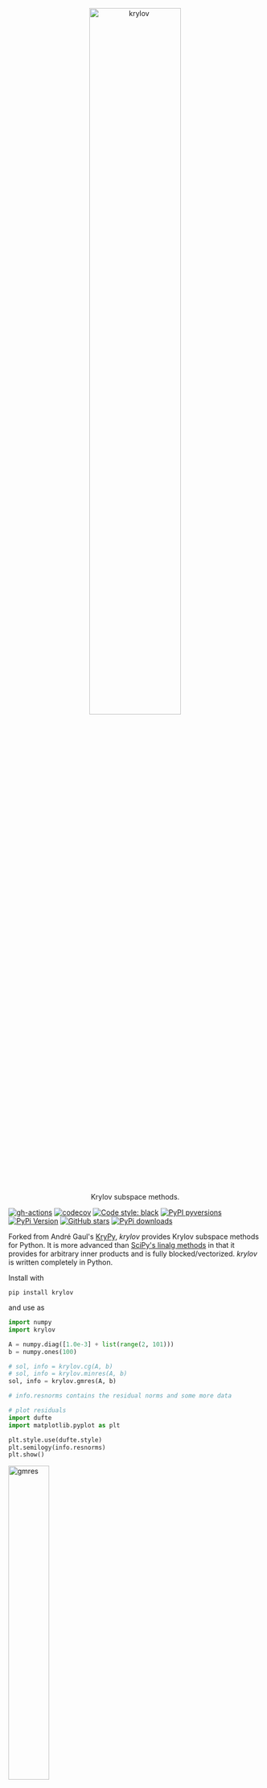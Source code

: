 <p align="center">
  <a href="https://github.com/nschloe/krylov"><img alt="krylov" src="https://nschloe.github.io/krylov/logo.svg" width="60%"></a>
  <p align="center">Krylov subspace methods.</p>
</p>

[![gh-actions](https://img.shields.io/github/workflow/status/nschloe/krylov/ci?style=flat-square)](https://github.com/nschloe/krylov/actions?query=workflow%3Aci)
[![codecov](https://img.shields.io/codecov/c/github/nschloe/krylov.svg?style=flat-square)](https://codecov.io/gh/nschloe/krylov)
[![Code style: black](https://img.shields.io/badge/code%20style-black-000000.svg?style=flat-square)](https://github.com/psf/black)
[![PyPI pyversions](https://img.shields.io/pypi/pyversions/krylov.svg?style=flat-square)](https://pypi.org/pypi/krylov/)
[![PyPi Version](https://img.shields.io/pypi/v/krylov.svg?style=flat-square)](https://pypi.org/project/krylov)
[![GitHub stars](https://img.shields.io/github/stars/nschloe/krylov.svg?logo=github&label=Stars&logoColor=white&style=flat-square)](https://github.com/nschloe/krylov)
[![PyPi downloads](https://img.shields.io/pypi/dm/krylov.svg?style=flat-square)](https://pypistats.org/packages/krylov)

Forked from André Gaul's [KryPy](https://github.com/andrenarchy/krypy), _krylov_
provides Krylov subspace methods for Python. It is more advanced than [SciPy's linalg
methods](https://docs.scipy.org/doc/scipy/reference/sparse.linalg.html) in that it
provides for arbitrary inner products and is fully blocked/vectorized. _krylov_ is
written completely in Python.

Install with
```
pip install krylov
```
and use as
```python
import numpy
import krylov

A = numpy.diag([1.0e-3] + list(range(2, 101)))
b = numpy.ones(100)

# sol, info = krylov.cg(A, b)
# sol, info = krylov.minres(A, b)
sol, info = krylov.gmres(A, b)

# info.resnorms contains the residual norms and some more data

# plot residuals
import dufte
import matplotlib.pyplot as plt

plt.style.use(dufte.style)
plt.semilogy(info.resnorms)
plt.show()
```
<img alt="gmres" src="https://nschloe.github.io/krylov/gmres.svg" width="40%"/>

### Improvements over SciPy


* krylov has better errors. When not converged, krylov yields an
  `krylov.errors.ConvergenceError`:
  ```python
  import numpy

  numpy.random.seed(0)
  A = numpy.random.rand(5, 5)
  b = numpy.random.rand(5)
  # matrix is not symmetric, cg will fail to converge

  import scipy.sparse.linalg

  sol, _ = scipy.sparse.linalg.cg(A, b)  # "no problem"

  import krylov

  sol, _ = krylov.cg(A, b)  # error
  ```
  ```
  krylov.errors.ConvergenceError: No convergence in last iteration (maxiter: 5, residual: 5.663e+00).
  ```

### Testing
To run the krylov unit tests, check out this repository and type
```
pytest
```

### License
krylov is published under the [MIT license](https://en.wikipedia.org/wiki/MIT_License).
